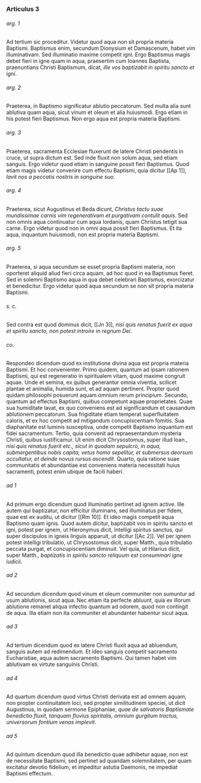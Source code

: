 ### Articulus 3

###### arg. 1
Ad tertium sic proceditur. Videtur quod aqua non sit propria materia Baptismi. Baptismus enim, secundum Dionysium et Damascenum, habet vim illuminativam. Sed illuminatio maxime competit igni. Ergo Baptismus magis debet fieri in igne quam in aqua, praesertim cum Ioannes Baptista, praenuntians Christi Baptismum, dicat, *ille vos baptizabit in spiritu sancto et igni*.

###### arg. 2
Praeterea, in Baptismo significatur ablutio peccatorum. Sed multa alia sunt ablutiva quam aqua, sicut vinum et oleum et alia huiusmodi. Ergo etiam in his potest fieri Baptismus. Non ergo aqua est propria materia Baptismi.

###### arg. 3
Praeterea, sacramenta Ecclesiae fluxerunt de latere Christi pendentis in cruce, ut supra dictum est. Sed inde fluxit non solum aqua, sed etiam sanguis. Ergo videtur quod etiam in sanguine possit fieri Baptismus. Quod etiam magis videtur convenire cum effectu Baptismi, quia dicitur [[Ap 1]], *lavit nos a peccatis nostris in sanguine suo*.

###### arg. 4
Praeterea, sicut Augustinus et Beda dicunt, *Christus tactu suae mundissimae carnis vim regenerativam et purgativam contulit aquis*. Sed non omnis aqua continuatur cum aqua Iordanis, quam Christus tetigit sua carne. Ergo videtur quod non in omni aqua possit fieri Baptismus. Et ita aqua, inquantum huiusmodi, non est propria materia Baptismi.

###### arg. 5
Praeterea, si aqua secundum se esset propria Baptismi materia, non oporteret aliquid aliud fieri circa aquam, ad hoc quod in ea Baptismus fieret. Sed in solemni Baptismo aqua in qua debet celebrari Baptismus, exorcizatur et benedicitur. Ergo videtur quod aqua secundum se non sit propria materia Baptismi.

###### s. c.
Sed contra est quod dominus dicit, [[Jn 3]], *nisi quis renatus fuerit ex aqua et spiritu sancto, non potest introire in regnum Dei*.

###### co.
Respondeo dicendum quod ex institutione divina aqua est propria materia Baptismi. Et hoc convenienter. Primo quidem, quantum ad ipsam rationem Baptismi, qui est regeneratio in spiritualem vitam, quod maxime congruit aquae. Unde et semina, ex quibus generantur omnia viventia, scilicet plantae et animalia, humida sunt, et ad aquam pertinent. Propter quod quidam philosophi posuerunt aquam omnium rerum principium. Secundo, quantum ad effectus Baptismi, quibus competunt aquae proprietates. Quae sua humiditate lavat, ex quo conveniens est ad significandum et causandum ablutionem peccatorum. Sua frigiditate etiam temperat superfluitatem caloris, et ex hoc competit ad mitigandum concupiscentiam fomitis. Sua diaphanitate est luminis susceptiva, unde competit Baptismo inquantum est fidei sacramentum. Tertio, quia convenit ad repraesentandum mysteria Christi, quibus iustificamur. Ut enim dicit Chrysostomus, super illud Ioan., *nisi quis renatus fuerit etc., sicut in quodam sepulcro, in aqua, submergentibus nobis capita, vetus homo sepelitur, et submersus deorsum occultatur, et deinde novus rursus ascendit*. Quarto, quia ratione suae communitatis et abundantiae est conveniens materia necessitati huius sacramenti, potest enim ubique de facili haberi.

###### ad 1
Ad primum ergo dicendum quod illuminatio pertinet ad ignem active. Ille autem qui baptizatur, non efficitur illuminans, sed illuminatus per fidem, quae est ex auditu, ut dicitur [[Rm 10]]. Et ideo magis competit aqua Baptismo quam ignis. Quod autem dicitur, baptizabit vos in spiritu sancto et igni, potest per ignem, ut Hieronymus dicit, intelligi spiritus sanctus, qui super discipulos in igneis linguis apparuit, ut dicitur [[Ac 2]]. Vel per ignem potest intelligi tribulatio, ut Chrysostomus dicit, super Matth., quia tribulatio peccata purgat, et concupiscentiam diminuit. Vel quia, ut Hilarius dicit, super Matth., *baptizatis in spiritu sancto reliquum est consummari igne iudicii*.

###### ad 2
Ad secundum dicendum quod vinum et oleum communiter non sumuntur ad usum ablutionis, sicut aqua. Nec etiam ita perfecte abluunt, quia ex illorum ablutione remanet aliqua infectio quantum ad odorem, quod non contingit de aqua. Illa etiam non ita communiter et abundanter habentur sicut aqua.

###### ad 3
Ad tertium dicendum quod ex latere Christi fluxit aqua ad abluendum, sanguis autem ad redimendum. Et ideo sanguis competit sacramento Eucharistiae, aqua autem sacramento Baptismi. Qui tamen habet vim ablutivam ex virtute sanguinis Christi.

###### ad 4
Ad quartum dicendum quod virtus Christi derivata est ad omnem aquam, non propter continuitatem loci, sed propter similitudinem speciei, ut dicit Augustinus, in quodam sermone Epiphaniae, *quae de salvatoris Baptismate benedictio fluxit, tanquam fluvius spiritalis, omnium gurgitum tractus, universorum fontium venas implevit*.

###### ad 5
Ad quintum dicendum quod illa benedictio quae adhibetur aquae, non est de necessitate Baptismi, sed pertinet ad quandam solemnitatem, per quam excitatur devotio fidelium, et impeditur astutia Daemonis, ne impediat Baptismi effectum.

